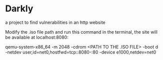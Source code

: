 # Darkly
a project to find vulnerabilities in an http website

Modify the .iso file path and run this command in the terminal, the site will be available at localhost:8080:

qemu-system-x86_64 -m 2048 -cdrom <PATH TO THE .ISO FILE> -boot d \
-netdev user,id=net0,hostfwd=tcp::8080-:80 -device e1000,netdev=net0
